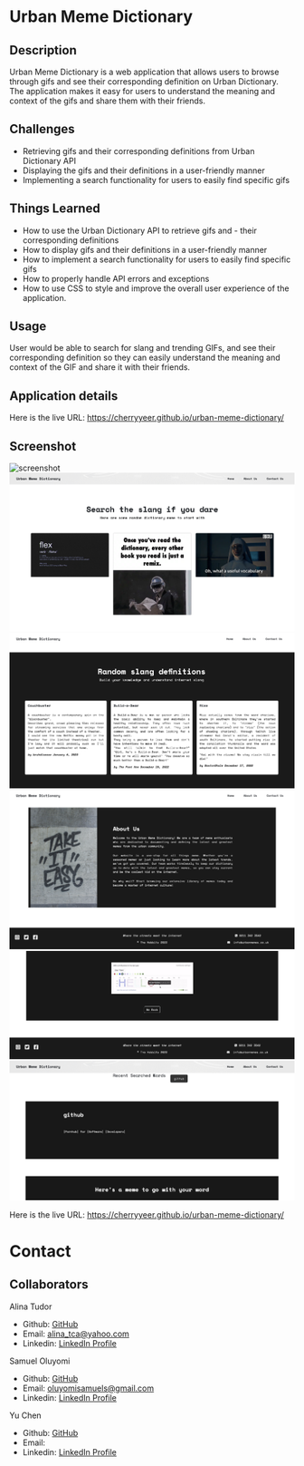 # Urban Meme Dictionary

## Description
Urban Meme Dictionary is a web application that allows users to browse through gifs and see their corresponding definition on Urban Dictionary. The application makes it easy for users to understand the meaning and context of the gifs and share them with their friends.

## Challenges
- Retrieving gifs and their corresponding definitions from Urban Dictionary API
- Displaying the gifs and their definitions in a user-friendly manner
- Implementing a search functionality for users to easily find specific gifs

## Things Learned
- How to use the Urban Dictionary API to retrieve gifs and - their corresponding definitions
- How to display gifs and their definitions in a user-friendly manner
- How to implement a search functionality for users to easily find specific gifs
- How to properly handle API errors and exceptions
- How to use CSS to style and improve the overall user experience of the application.

## Usage

User would be able to search for slang and trending GIFs, and see their corresponding definition so they can easily understand the meaning and context of the GIF and share it with their friends.

## Application details

Here is the live URL: https://cherryyeer.github.io/urban-meme-dictionary/

## Screenshot

![screenshot](./assets/images/Screenshots/home-page.png)
![screenshot](./assets/images/Screenshots/home-page-2.png)
![screenshot](./assets/images/Screenshots/home-page-3.png)
![screenshot](./assets/images/Screenshots/home-page-4.png)
![screenshot](./assets/images/Screenshots/search-page-2.png)
![screenshot](./assets/images/Screenshots/search-page.png)

Here is the live URL: https://cherryyeer.github.io/urban-meme-dictionary/

# Contact
## Collaborators

Alina Tudor

- Github: [GitHub](https://github.com/alinatca)
- Email: alina_tca@yahoo.com
- Linkedin: [LinkedIn Profile](https://www.linkedin.com/in/alina-tudor-7a1047168/)

Samuel Oluyomi

- Github: [GitHub](https://github.com/hollusam)
- Email: oluyomisamuels@gmail.com
- Linkedin: [LinkedIn Profile](https://www.linkedin.com/in/oluyomi-samuel)

Yu Chen
- Github: [GitHub]()
- Email: 
- Linkedin: [LinkedIn Profile]()
